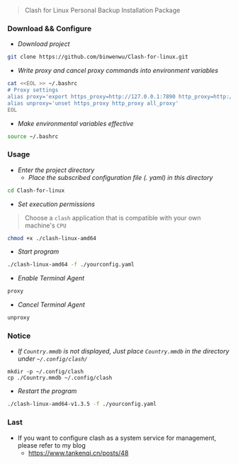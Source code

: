 > Clash for Linux Personal Backup Installation Package

### Download && Configure

- *Download project*

```bash
git clone https://github.com/binwenwu/Clash-for-linux.git
```

- *Write proxy and cancel proxy commands into environment variables*

```bash
cat <<EOL >> ~/.bashrc
# Proxy settings
alias proxy='export https_proxy=http://127.0.0.1:7890 http_proxy=http://127.0.0.1:7890 all_proxy=socks5://127.0.0.1:7890'
alias unproxy='unset https_proxy http_proxy all_proxy'
EOL
```

- *Make environmental variables effective*

```bash
source ~/.bashrc
```

### Usage

- *Enter the project directory*
  - *Place the subscribed configuration file (. yaml) in this directory*

```bash
cd Clash-for-linux
```

- *Set execution permissions*

> Choose a `clash` application that is compatible with your own machine's `CPU`

```bash
chmod +x ./clash-linux-amd64
```

- *Start program*

```bash
./clash-linux-amd64 -f ./yourconfig.yaml
```

- *Enable Terminal Agent*

```bash
proxy
```

- *Cancel Terminal Agent*

```bash
unproxy
```

### Notice

- *If `Country.mmdb` is not displayed, Just place `Country.mmdb` in the directory under ``~/.config/clash/``*

```
mkdir -p ~/.config/clash 
cp ./Country.mmdb ~/.config/clash
```

- *Restart the program*

```BASH
./clash-linux-amd64-v1.3.5 -f ./yourconfig.yaml
```

### Last

- If you want to configure clash as a system service for management, please refer to my blog
  - https://www.tankenqi.cn/posts/48
